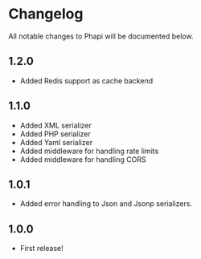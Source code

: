 # Changelog

All notable changes to Phapi will be documented below.

## 1.2.0
* Added Redis support as cache backend

## 1.1.0
* Added XML serializer
* Added PHP serializer
* Added Yaml serializer
* Added middleware for handling rate limits
* Added middleware for handling CORS

## 1.0.1
* Added error handling to Json and Jsonp serializers.

## 1.0.0
* First release!
